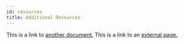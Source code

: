 ```yaml
---
id: resources
title: Additional Resources
---
```


This is a link to [another document.](doc3.md) This is a link to an [external page.](http://www.example.com/)
